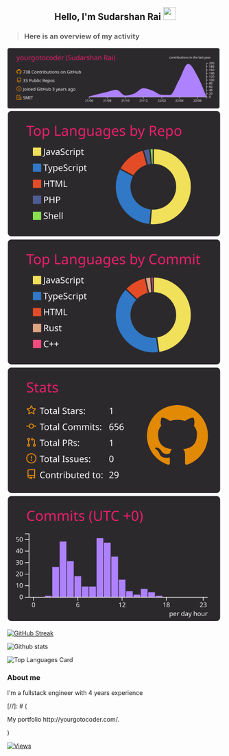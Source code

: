 <h2 align="center">Hello, I'm Sudarshan Rai  <img src="https://user-images.githubusercontent.com/39955420/147578264-bae0526c-028a-49d2-8af8-d08bb4edbd2a.gif" height="30" width="30"></h2>

><h3>Here is an overview of my activity</h3>

<!-- Github Profile Summary -->
![](https://raw.githubusercontent.com/yourgotocoder/yourgotocoder/main/profile-summary-card-output/monokai/0-profile-details.svg)
![](https://raw.githubusercontent.com/yourgotocoder/yourgotocoder/main/profile-summary-card-output/monokai/1-repos-per-language.svg)
![](https://raw.githubusercontent.com/yourgotocoder/yourgotocoder/main/profile-summary-card-output/monokai/2-most-commit-language.svg)
![](https://raw.githubusercontent.com/yourgotocoder/yourgotocoder/main/profile-summary-card-output/monokai/3-stats.svg)
![](https://raw.githubusercontent.com/yourgotocoder/yourgotocoder/main/profile-summary-card-output/monokai/4-productive-time.svg)
<!--Keeping the streak alive  -->
[![GitHub Streak](https://github-commit-streaks.herokuapp.com?user=yourgotocoder&theme=monokai&date_format=M%20j%5B%2C%20Y%5D)](https://git.io/streak-stats)


![Github stats](https://github-readme-stats.vercel.app/api?username=yourgotocoder&theme=monokai&show_icons=true&count_private=true_hide_rank=false_show_owner_true)

![Top Languages Card](https://github-readme-stats.vercel.app/api/top-langs/?username=yourgotocoder&theme=monokai)

<h3>About me</h3>
<p>I'm a fullstack engineer with 4 years experience</p>
[//]: # (<p>My portfolio http://yourgotocoder.com/.</p>)


[![Views](https://komarev.com/ghpvc/?username=yourgotocoder&color=yellow&style=for-the-badge&label=PORTFOLIO+VIEWS)](https://yourgotocoder.com/)
